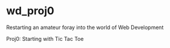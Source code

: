 # wd_proj0
Restarting an amateur foray into the world of Web Development


Proj0: Starting with Tic Tac Toe
